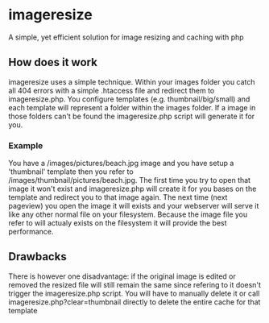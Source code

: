 # imageresize
A simple, yet efficient solution for image resizing and caching with php

## How does it work
imageresize uses a simple technique. Within your images folder you catch all 404 errors with a simple .htaccess file and redirect them to imageresize.php. You configure templates (e.g. thumbnail/big/small) and each template will represent a folder within the images folder. If a image in those folders can't be found the imageresize.php script will generate it for you. 

### Example
You have a /images/pictures/beach.jpg image and you have setup a 'thumbnail' template then you refer to /images/thumbnail/pictures/beach.jpg. The first time you try to open that image it won't exist and imageresize.php will create it for you bases on the template and redirect you to that image again. The next time (next pageview) you open the image it will exists and your webserver will serve it like any other normal file on your filesystem. Because the image file you refer to will actualy exists on the filesystem it will provide the best performance. 

## Drawbacks
There is however one disadvantage: if the original image is edited or removed the resized file will still remain the same since refering to it doesn't trigger the imageresize.php script. You will have to manually delete it or call imageresize.php?clear=thumbnail directly to delete the entire cache for that template
